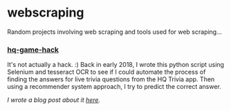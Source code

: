 # webscraping
Random projects involving web scraping and tools used for web scraping...

### [hq-game-hack](hq-game-hack/)
It's not actually a hack. :) Back in early 2018, I wrote this python script using Selenium and tesseract OCR to see if I could automate the process of finding the answers for live trivia questions from the HQ Trivia app. Then using a recommender system approach, I try to predict the correct answer. 

*I wrote a blog post about it [here](https://pattishih.com/project-a-nostalgic-look-back-at-hq-trivia-and-my-get-rich-python-automation-experiment/).*
